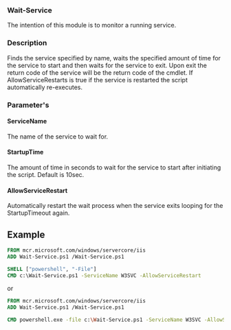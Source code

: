 ### Wait-Service
The intention of this module is to monitor a running service.

### Description
Finds the service specified by name, waits the specified amount of time for the service to start and then waits for the service to exit.
Upon exit the return code of the service will be the return code of the cmdlet.
If AllowServiceRestarts is true if the service is restarted the script automatically re-executes.

### Parameter's
#### ServiceName
The name of the service to wait for.
#### StartupTime
The amount of time in seconds to wait for the service to start after initiating the script.  Default is 10sec.
#### AllowServiceRestart
Automatically restart the wait process when the service exits looping for the StartupTimeout again.
## Example
```Dockerfile
FROM mcr.microsoft.com/windows/servercore/iis
ADD Wait-Service.ps1 /Wait-Service.ps1

SHELL ["powershell", "-File"]
CMD c:\Wait-Service.ps1 -ServiceName W3SVC -AllowServiceRestart
```
or
```Dockerfile
FROM mcr.microsoft.com/windows/servercore/iis
ADD Wait-Service.ps1 /Wait-Service.ps1

CMD powershell.exe -file c:\Wait-Service.ps1 -ServiceName W3SVC -AllowServiceRestart
```
